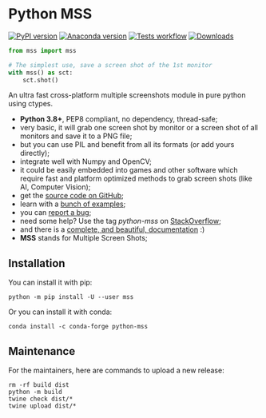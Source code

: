 # Python MSS

[![PyPI version](https://badge.fury.io/py/mss.svg)](https://badge.fury.io/py/mss)
[![Anaconda version](https://anaconda.org/conda-forge/python-mss/badges/version.svg)](https://anaconda.org/conda-forge/python-mss)
[![Tests workflow](https://github.com/BoboTiG/python-mss/actions/workflows/tests.yml/badge.svg?branch=main)](https://github.com/BoboTiG/python-mss/actions/workflows/tests.yml)
[![Downloads](https://static.pepy.tech/personalized-badge/mss?period=total&units=international_system&left_color=black&right_color=orange&left_text=Downloads)](https://pepy.tech/project/mss)

```python
from mss import mss

# The simplest use, save a screen shot of the 1st monitor
with mss() as sct:
    sct.shot()
```

An ultra fast cross-platform multiple screenshots module in pure python using ctypes.

- **Python 3.8+**, PEP8 compliant, no dependency, thread-safe;
- very basic, it will grab one screen shot by monitor or a screen shot of all monitors and save it to a PNG file;
- but you can use PIL and benefit from all its formats (or add yours directly);
- integrate well with Numpy and OpenCV;
- it could be easily embedded into games and other software which require fast and platform optimized methods to grab screen shots (like AI, Computer Vision);
- get the [source code on GitHub](https://github.com/BoboTiG/python-mss);
- learn with a [bunch of examples](https://python-mss.readthedocs.io/examples.html);
- you can [report a bug](https://github.com/BoboTiG/python-mss/issues);
- need some help? Use the tag *python-mss* on [StackOverflow](https://stackoverflow.com/questions/tagged/python-mss);
- and there is a [complete, and beautiful, documentation](https://python-mss.readthedocs.io) :)
- **MSS** stands for Multiple Screen Shots;


## Installation

You can install it with pip:

```shell
python -m pip install -U --user mss
```

Or you can install it with conda:

```shell
conda install -c conda-forge python-mss
```

## Maintenance

For the maintainers, here are commands to upload a new release:

```shell
rm -rf build dist
python -m build
twine check dist/*
twine upload dist/*
```
